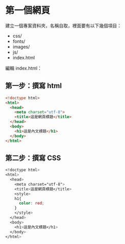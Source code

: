# 第一個網頁

建立一個專案資料夾，名稱自取，裡面要有以下幾個項目：

* css/
* fonts/
* images/
* js/
* index.html

編輯 index.html：

## 第一步：撰寫 html

```html
<!doctype html>
<html>
  <head>
    <meta charset="utf-8">
    <title>這是網頁標題</title>
  </head>
  <body>
    <h1>這是內文標題</h1>
  </body>
</html>
```

## 第二步：撰寫 CSS

```css
<!doctype html>
<html>
  <head>
    <meta charset="utf-8">
    <title>這是網頁標題</title>
    <style>
    h1{
      color: red;
    }
    </style>
  </head>
  <body>
    <h1>這是內文標題</h1>
  </body>
</html>
```



